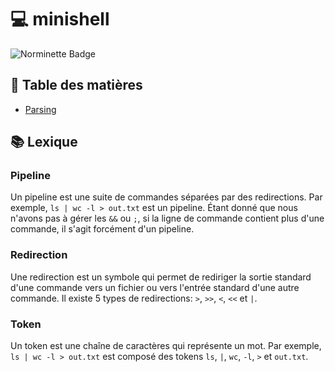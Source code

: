 # 💻 minishell

![Norminette Badge](https://github.com/evandotsh/minishell/actions/workflows/norminette.yml/badge.svg)

## 📖 Table des matières
* <a href="https://github.com/evandotsh/minishell/blob/main/PARSING.md">Parsing</a>

## 📚 Lexique

### Pipeline
Un pipeline est une suite de commandes séparées par des redirections. Par exemple, `ls | wc -l > out.txt` est un pipeline.
Étant donné que nous n'avons pas à gérer les `&&` ou `;`, si la
ligne de commande contient plus d'une commande, il s'agit forcément d'un pipeline.

### Redirection
Une redirection est un symbole qui permet de rediriger la sortie standard d'une commande vers un fichier ou vers l'entrée standard d'une autre commande. Il existe 5 types de redirections: `>`, `>>`, `<`, `<<` et `|`.

### Token
Un token est une chaîne de caractères qui représente un mot. Par exemple, `ls | wc -l > out.txt` est composé des tokens `ls`, `|`, `wc`, `-l`, `>` et `out.txt`.
